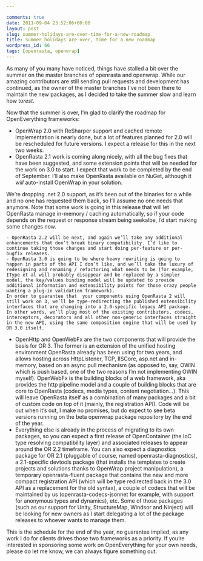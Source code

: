 ```yaml
---

comments: true
date: 2011-09-04 23:52:06+00:00
layout: post
slug: summer-holidays-are-over-time-for-a-new-roadmap
title: Summer holidays are over, time for a new roadmap
wordpress_id: 66
tags: [openrasta, openwrap]
---
```


As many of you many have noticed, things have stalled a bit over the summer on the master branches of openrasta and openwrap. While our amazing contributors are still sending pull requests and development has continued, as the owner of the master branches I’ve not been there to maintain the new packages, as I decided to take the summer slow and learn how to*rest*.

Now that the summer is over, I’m glad to clarify the roadmap for OpenEverything frameworks:

 - OpenWrap 2.0 with ReSharper support and cached remote implementation is nearly done, but a lot of features planned for 2.0 will be rescheduled for future versions. I expect a release for this in the next two weeks.
 - OpenRasta 2.1 work is coming along nicely, with all the bug fixes that have been suggested, and some extension points that will be needed for the work on 3.0 to start. I expect that work to be completed by the end of September. I’ll also make OpenRasta available on NuGet, although it *will* auto-install OpenWrap in your solution.

We’re dropping .net 2.0 support, as it’s been out of the binaries for a while and no one has requested them back, so I’ll assume no one needs that anymore. Note that some work is going in this release that will let OpenRasta manage in-memory / caching automatically, so if your code depends on the request or response stream being seekalbe, I’d start making some changes now.

	- OpenRasta 2.2 will be next, and again we’ll take any additional enhancements that don’t break binary compatibility. I’d like to continue taking those changes and start doing per-feature or per-bugfix releases.
	- OpenRasta 3.0 is going to be where heavy rewriting is going to happen in parts of the API I don’t like, and we’ll take the luxury of redesigning and renaming / refactoring what needs to be (for example, IType et al will probably disappear and be replaced by a simpler model, the key/values binding model will be updated to provide additional information and extensibility points for those crazy people wanting a plug-in validation framework).
	In order to guarantee that  your components using OpenRasta 2 will still work on 3, we’ll be type-redirecting the published extensibility interfaces that are changing into a 2.0-specific legacy API package. In other words, we’ll plug most of the existing contributors, codecs, interceptors, decorators and all other non-generic interfaces straight in the new API, using the same composition engine that will be used by OR 3.0 itself.
 - OpenHttp and OpenWebFx are the two components that will provide the basis for OR 3. The former is an extension of the unified hosting environment OpenRasta already has been using for two years, and allows hosting across HttpListener, TCP, IISCore, asp.net and in-memory, based on an async pull mechanism (as opposed to, say, OWIN which is push based, one of the two reasons I’m not implementing OWIN myself). OpenWebFx is the building blocks of a web framework, aka provides the http pipeline model and a couple of building blocks that are core to OpenRasta (codecs, media types, content negotiation…). This will leave OpenRasta itself as a combination of many packages and a bit of custom code on top of it (mainly, the registration API).
Code will be out when it’s out, I make no promises, but do expect to see beta versions running on the beta openwrap package repository by the end of the year.
 - Everything else is already in the process of migrating to its own packages, so you can expect a first release of OpenContainer (the IoC type resolving compatibility layer) and associated releases to appear around the OR 2.2 timeframe. You can also expect a diagnostics package for OR 2.1 (pluggable of course, named openrasta-diagnostics), a 2.1-specific devtools package (that installs the templates to create projects and solutions thanks to OpenWrap project manipulation), a temporary openrasta-fluent package that contains the new and more compact registration API (which will be type redirected back in the 3.0 API as a replacement for the old syntax), a couple of codecs that will be maintained by us (openrasta-codecs-jsonnet for example, with support for anonymous types and dynamics), etc. Some of those packages (such as our support for Unity, StructureMap, Windsor and Ninject) will be looking for new owners as I start delegating a lot of the package releases to whoever wants to manage them.


This is the schedule for the end of the year, no guarantee implied, as any work I do for clients drives those two frameworks as a priority. If you’re interested in sponsoring some work on OpenEverything for your own needs, please do let me know, we can always figure something out.
